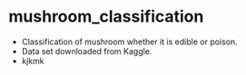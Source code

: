 # mushroom_classification
- Classification of mushroom whether it is edible or poison.
- Data set downloaded from Kaggle.
- kjkmk

